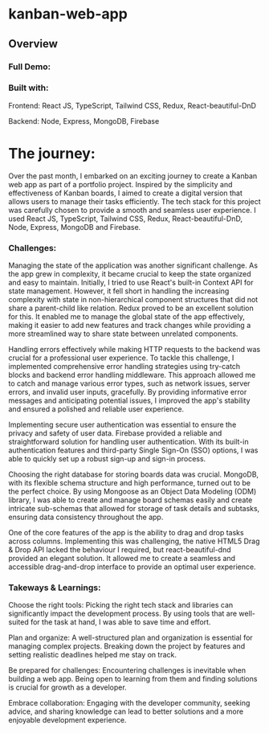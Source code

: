 # kanban-web-app

## Overview

### Full Demo:

### Built with:
Frontend: React JS, TypeScript, Tailwind CSS, Redux, React-beautiful-DnD

Backend: Node, Express, MongoDB, Firebase

# The journey:

Over the past month, I embarked on an exciting journey to create a Kanban web app as part of a portfolio project. Inspired by the simplicity and effectiveness of Kanban boards, I aimed to create a digital version that allows users to manage their tasks efficiently. The tech stack for this project was carefully chosen to provide a smooth and seamless user experience. I used React JS, TypeScript, Tailwind CSS, Redux, React-beautiful-DnD, Node, Express, MongoDB and Firebase.

### Challenges:

Managing the state of the application was another significant challenge. As the app grew in complexity, it became crucial to keep the state organized and easy to maintain. Initially, I tried to use React's built-in Context API for state management. However, it fell short in handling the increasing complexity with state in non-hierarchical component structures that did not share a parent-child like relation. Redux proved to be an excellent  solution for this. It enabled me to manage the global state of the app effectively, making it easier to add new features and track changes while providing a more streamlined way to share state between unrelated components.

Handling errors effectively while making HTTP requests to the backend was crucial for a professional user experience. To tackle this challenge, I implemented comprehensive error handling strategies using try-catch blocks and backend error handling middleware. This approach allowed me to catch and manage various error types, such as network issues, server errors, and invalid user inputs, gracefully. By providing informative error messages and anticipating potential issues, I improved the app's stability and ensured a polished and reliable user experience.

Implementing secure user authentication was essential to ensure the privacy and safety of user data. Firebase provided a reliable and straightforward solution for handling user authentication. With its built-in authentication features and third-party Single Sign-On (SSO) options, I was able to quickly set up a robust sign-up and sign-in process.

Choosing the right database for storing boards data was crucial. MongoDB, with its flexible schema structure and high performance, turned out to be the perfect choice. By using Mongoose as an Object Data Modeling (ODM) library, I was able to create and manage board schemas easily and create intricate sub-schemas that allowed for storage of task details and subtasks, ensuring data consistency throughout the app. 

One of the core features of the app is the ability to drag and drop tasks across columns. Implementing this was challenging, the native HTML5 Drag & Drop API lacked the behaviour I required, but react-beautiful-dnd provided an elegant solution. It allowed me to create a seamless and accessible drag-and-drop interface to provide an optimal user experience.

### Takeways & Learnings:

Choose the right tools: Picking the right tech stack and libraries can significantly impact the development process. By using tools that are well-suited for the task at hand, I was able to save time and effort.

Plan and organize: A well-structured plan and organization is essential for managing complex projects. Breaking down the project by features and setting realistic deadlines helped me stay on track.

Be prepared for challenges: Encountering challenges is inevitable when building a web app. Being open to learning from them and finding solutions is crucial for growth as a developer.

Embrace collaboration: Engaging with the developer community, seeking advice, and sharing knowledge can lead to better solutions and a more enjoyable development experience.
